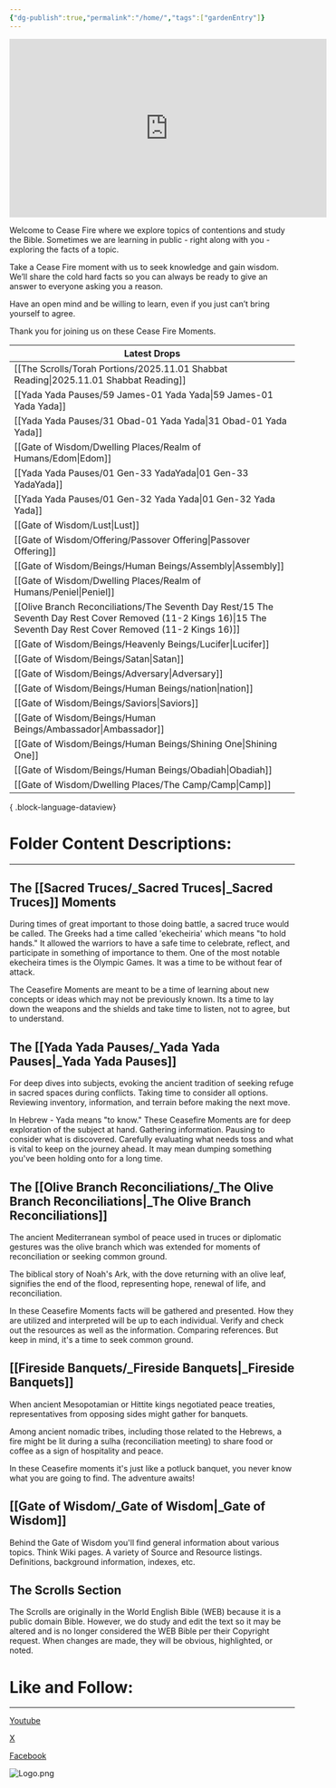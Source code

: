 ```yaml
---
{"dg-publish":true,"permalink":"/home/","tags":["gardenEntry"]}
---
```



<iframe width="560" height="315" src="https://www.youtube.com/embed/RUI3JXzCgw4?si=LqHOztQ6kyQgdX4z" title="YouTube video player" frameborder="0" allow="accelerometer; autoplay; clipboard-write; encrypted-media; gyroscope; picture-in-picture; web-share" referrerpolicy="strict-origin-when-cross-origin" allowfullscreen></iframe>


Welcome to Cease Fire where we explore topics of contentions and study the Bible. Sometimes we are learning in public - right along with you - exploring the facts of a topic. 

Take a Cease Fire moment with us to seek knowledge and gain wisdom. We’ll share the cold hard facts so you can always be ready to give an answer to everyone asking you a reason. 

Have an open mind and be willing to learn, even if you just can’t bring yourself to agree. 

Thank you for joining us on these Cease Fire Moments.

| Latest Drops                                                                                                                                                          |
| --------------------------------------------------------------------------------------------------------------------------------------------------------------------- |
| [[The Scrolls/Torah Portions/2025.11.01 Shabbat Reading\|2025.11.01 Shabbat Reading]]                                                                              |
| [[Yada Yada Pauses/59 James-01 Yada Yada\|59 James-01 Yada Yada]]                                                                                                  |
| [[Yada Yada Pauses/31 Obad-01 Yada Yada\|31 Obad-01 Yada Yada]]                                                                                                    |
| [[Gate of Wisdom/Dwelling Places/Realm of Humans/Edom\|Edom]]                                                                                                      |
| [[Yada Yada Pauses/01 Gen-33 YadaYada\|01 Gen-33 YadaYada]]                                                                                                        |
| [[Yada Yada Pauses/01 Gen-32 Yada Yada\|01 Gen-32 Yada Yada]]                                                                                                      |
| [[Gate of Wisdom/Lust\|Lust]]                                                                                                                                      |
| [[Gate of Wisdom/Offering/Passover Offering\|Passover Offering]]                                                                                                   |
| [[Gate of Wisdom/Beings/Human Beings/Assembly\|Assembly]]                                                                                                          |
| [[Gate of Wisdom/Dwelling Places/Realm of Humans/Peniel\|Peniel]]                                                                                                  |
| [[Olive Branch Reconciliations/The Seventh Day Rest/15 The Seventh Day Rest Cover Removed (11-2 Kings 16)\|15 The Seventh Day Rest Cover Removed (11-2 Kings 16)]] |
| [[Gate of Wisdom/Beings/Heavenly Beings/Lucifer\|Lucifer]]                                                                                                         |
| [[Gate of Wisdom/Beings/Satan\|Satan]]                                                                                                                             |
| [[Gate of Wisdom/Beings/Adversary\|Adversary]]                                                                                                                     |
| [[Gate of Wisdom/Beings/Human Beings/nation\|nation]]                                                                                                              |
| [[Gate of Wisdom/Beings/Saviors\|Saviors]]                                                                                                                         |
| [[Gate of Wisdom/Beings/Human Beings/Ambassador\|Ambassador]]                                                                                                      |
| [[Gate of Wisdom/Beings/Human Beings/Shining One\|Shining One]]                                                                                                    |
| [[Gate of Wisdom/Beings/Human Beings/Obadiah\|Obadiah]]                                                                                                            |
| [[Gate of Wisdom/Dwelling Places/The Camp/Camp\|Camp]]                                                                                                             |

{ .block-language-dataview}


# Folder Content Descriptions:
---
## The [[Sacred Truces/_Sacred Truces\|_Sacred Truces]] Moments

During times of great important to those doing battle, a sacred truce would be called. The Greeks had a time called 'ekecheiria' which means "to hold hands." It allowed the warriors to have a safe time to celebrate, reflect, and participate in something of importance to them. One of the most notable ekecheira times is the Olympic Games. It was a time to be without fear of attack. 

The Ceasefire Moments are meant to be a time of learning about new concepts or ideas which may not be previously known. Its a time to lay down the weapons and the shields and take time to listen, not to agree, but to understand.

## The [[Yada Yada Pauses/_Yada Yada Pauses\|_Yada Yada Pauses]]

For deep dives into subjects, evoking the ancient tradition of seeking refuge in sacred spaces during conflicts. Taking time to consider all options. Reviewing inventory, information, and terrain before making the next move. 

In Hebrew - Yada means "to know." These Ceasefire Moments are for deep exploration of the subject at hand. Gathering information. Pausing to consider what is discovered. Carefully evaluating what needs toss and what is vital to keep on the journey ahead. It may mean dumping something you've been holding onto for a long time.

## The [[Olive Branch Reconciliations/_The Olive Branch Reconciliations\|_The Olive Branch Reconciliations]]

The ancient Mediterranean symbol of peace used in truces or diplomatic gestures was the olive branch which was extended for moments of reconciliation or seeking common ground. 

The biblical story of Noah's Ark, with the dove returning with an olive leaf, signifies the end of the flood, representing hope, renewal of life, and reconciliation.

In these Ceasefire Moments facts will be gathered and presented. How they are utilized and interpreted will be up to each individual. Verify and check out the resources as well as the information. Comparing references. But keep in mind, it's a time to seek common ground. 

## [[Fireside Banquets/_Fireside Banquets\|_Fireside Banquets]]

When ancient Mesopotamian or Hittite kings negotiated peace treaties, representatives from opposing sides might gather for banquets. 

Among ancient nomadic tribes, including those related to the Hebrews, a fire might be lit during a sulha (reconciliation meeting) to share food or coffee as a sign of hospitality and peace. 

In these Ceasefire moments it's just like a potluck banquet, you never know what you are going to find. The adventure awaits!

## [[Gate of Wisdom/_Gate of Wisdom\|_Gate of Wisdom]]

Behind the Gate of Wisdom you'll find general information about various topics. Think Wiki pages.  A variety of Source and Resource listings. Definitions, background information, indexes, etc. 

## The Scrolls Section 

The Scrolls are originally in the World English Bible (WEB) because it is a public domain Bible. However, we do study and edit the text so it may be altered and is no longer considered the WEB Bible per their Copyright request. When changes are made, they will be obvious, highlighted, or noted.

# Like and Follow:
---
[Youtube](https://www.youtube.com/channel/UClucQfZWQ3dSZFMMoEfg5gA)

[X](https://x.com/CalltoCeaseFire)

[Facebook](https://www.facebook.com/people/Calltoceasefire/100084627167535/)

![Logo.png](/img/user/Assets/attachments/Logo.png)